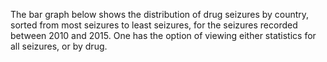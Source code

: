 The bar graph below shows the distribution of drug seizures by country, sorted from most seizures to least seizures, for the seizures recorded between 2010 and 2015. One has the option of viewing either statistics for all seizures, or by drug.